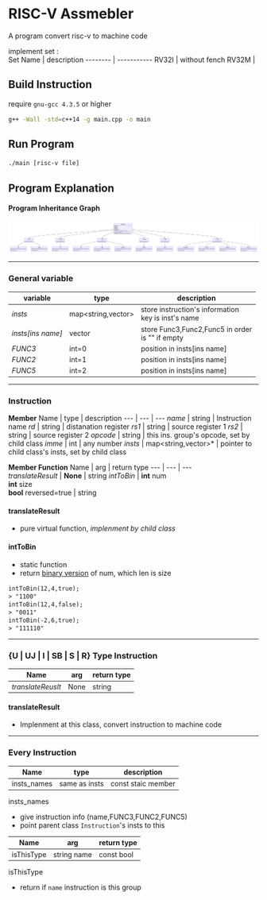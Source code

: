 # RISC-V Assmebler

A program convert risc-v to machine code  

implement set :  
Set Name | description
-------- | -----------
RV32I    | without fench
RV32M    | 

## Build Instruction

require `gnu-gcc 4.3.5` or higher


```bash
g++ -Wall -std=c++14 -g main.cpp -o main
```

## Run Program
``` bash
./main [risc-v file]
```

## Program Explanation
#### Program Inheritance Graph
![Alt text](./picture/inheritance_graph.svg)

---
### General variable

variable    | type    | description
---       | ---     |  ---
*insts*    | map<string,vector<string>> | store instruction's information<br> key is inst's name
*insts[ins name]*    | vector<string> |  store Func3,Func2,Func5 in order<br> is "" if empty
*FUNC3* | int=0 | position in insts[ins name]
*FUNC2* | int=1 | position in insts[ins name]
*FUNC5* | int=2 | position in insts[ins name]

---

### Instruction

**Member**
Name    | type    | description
---       | ---     |  ---
*name*    | string  | Instruction name
*rd*      | string  | distanation register
*rs1*     | string  | source register 1
*rs2*     | string  | source register 2
*opcode*  | string  | this ins. group's opcode, set by child class
*imme*    | int     | any number
*insts*   | map<string,vector<string>>* | pointer to child class's insts, set by child class

**Member Function**
Name | arg  | return type
---        | ---        | ---        
*translateResult* | **None** |  string 
*intToBin* | **int** num<br>**int** size<br>**bool** reversed=true | string

#### translateResult  
* pure virtual function, *implenment by child class*
#### intToBin
* static function
* return <u>binary version</u> of num, which len is size

```
intToBin(12,4,true);
> "1100"
intToBin(12,4,false);
> "0011"
intToBin(-2,6,true);
> "111110"
```

---
### \{U | UJ | I | SB | S | R\} Type Instruction
Name | arg  | return type
---        | ---        | ---        
*translateReuslt* | None | string

#### translateResult
* Implenment at this class, convert instruction to machine code

---
### Every Instruction

Name    | type    | description
---       | ---     |  ---
insts_names | same as insts | const staic member

insts_names
* give instruction info (name,FUNC3,FUNC2,FUNC5)
* point parent class `Instruction`'s insts to this

Name | arg  | return type
---        | ---        | ---     
isThisType | string name | const bool

isThisType
* return if `name` instruction is this group